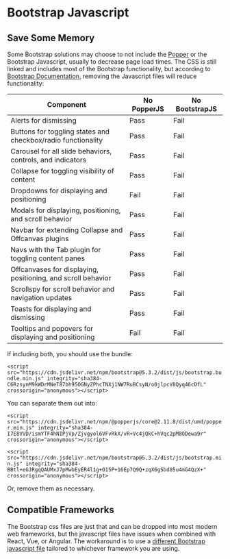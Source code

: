 # Bootstrap Javascript

## Save Some Memory

Some Bootstrap solutions may choose to not include the [Popper](popperjs.md) or the Bootstrap Javascript, usually to decrease page load times. The CSS is still linked and includes most of the Bootstrap functionality, but according to [Bootstrap Documentation](https://getbootstrap.com/docs/5.3/getting-started/introduction/#js-components), removing the Javascript files will reduce functionality:

| Component | No PopperJS | No BootstrapJS |
| --- | --- | --- |
| Alerts for dismissing | Pass | Fail |
| Buttons for toggling states and checkbox/radio functionality | Pass | Fail |
| Carousel for all slide behaviors, controls, and indicators | Pass | Fail |
| Collapse for toggling visibility of content | Pass | Fail |
| Dropdowns for displaying and positioning | Fail | Fail |
| Modals for displaying, positioning, and scroll behavior | Pass | Fail |
| Navbar for extending Collapse and Offcanvas plugins | Pass | Fail |
| Navs with the Tab plugin for toggling content panes | Pass | Fail |
| Offcanvases for displaying, positioning, and scroll behavior | Pass | Fail |
| Scrollspy for scroll behavior and navigation updates | Pass | Fail |
| Toasts for displaying and dismissing | Pass | Fail |
| Tooltips and popovers for displaying and positioning | Fail | Fail |

If including both, you should use the bundle: 

`<script src="https://cdn.jsdelivr.net/npm/bootstrap@5.3.2/dist/js/bootstrap.bundle.min.js" integrity="sha384-C6RzsynM9kWDrMNeT87bh95OGNyZPhcTNXj1NW7RuBCsyN/o0jlpcV8Qyq46cDfL" crossorigin="anonymous"></script>`

You can separate them out into: 

`<script src="https://cdn.jsdelivr.net/npm/@popperjs/core@2.11.8/dist/umd/popper.min.js" integrity="sha384-I7E8VVD/ismYTF4hNIPjVp/Zjvgyol6VFvRkX/vR+Vc4jQkC+hVqc2pM8ODewa9r" crossorigin="anonymous"></script>`

`<script src="https://cdn.jsdelivr.net/npm/bootstrap@5.3.2/dist/js/bootstrap.min.js" integrity="sha384-BBtl+eGJRgqQAUMxJ7pMwbEyER4l1g+O15P+16Ep7Q9Q+zqX6gSbd85u4mG4QzX+" crossorigin="anonymous"></script>`

Or, remove them as necessary.

## Compatible Frameworks

The Bootstrap css files are just that and can be dropped into most modern web frameworks, but the javascript files have issues when combined with React, Vue, or Angular. The workaround is to use a [different Bootstrap javascript file](https://getbootstrap.com/docs/5.3/getting-started/javascript/#usage-with-javascript-frameworks) tailored to whichever framework you are using.